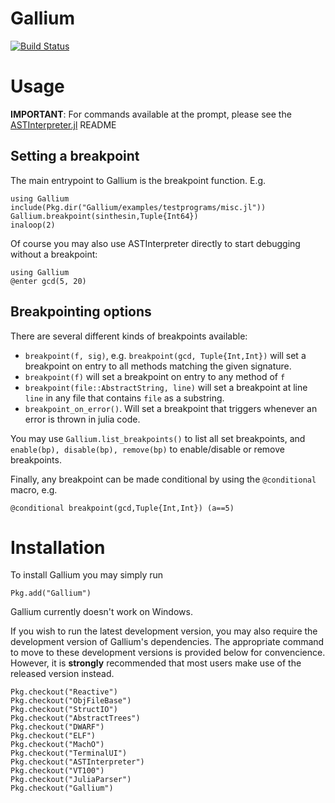 # Gallium

[![Build Status](https://travis-ci.org/Keno/Gallium.jl.svg?branch=master)](https://travis-ci.org/Keno/Gallium.jl)

# Usage

**IMPORTANT**: For commands available at the prompt, please see the [ASTInterpreter.jl](https://github.com/Keno/ASTInterpreter.jl) README

## Setting a breakpoint

The main entrypoint to Gallium is the breakpoint function. E.g.
```
using Gallium
include(Pkg.dir("Gallium/examples/testprograms/misc.jl"))
Gallium.breakpoint(sinthesin,Tuple{Int64})
inaloop(2)
```

Of course you may also use ASTInterpreter directly to start debugging
without a breakpoint:
```
using Gallium
@enter gcd(5, 20)
```

## Breakpointing options
There are several different kinds of breakpoints available:
- `breakpoint(f, sig)`, e.g. `breakpoint(gcd, Tuple{Int,Int})` will set a breakpoint on entry to all methods matching the given signature.
- `breakpoint(f)` will set a breakpoint on entry to any method of `f`
- `breakpoint(file::AbstractString, line)` will set a breakpoint at line `line` in any file that contains `file` as a substring.
- `breakpoint_on_error()`. Will set a breakpoint that triggers whenever an error is thrown in julia code.

You may use `Gallium.list_breakpoints()` to list all set breakpoints, and `enable(bp), disable(bp), remove(bp)` to enable/disable or remove breakpoints.

Finally, any breakpoint can be made conditional by using the `@conditional` macro, e.g.
```
@conditional breakpoint(gcd,Tuple{Int,Int}) (a==5)
```

# Installation

To install Gallium you may simply run
```
Pkg.add("Gallium")
```

Gallium currently doesn't work on Windows.

If you wish to run the latest development version, you may also require the development version of Gallium's
dependencies. The appropriate command to move to these development versions is provided below for convencience.
However, it is **strongly** recommended that most users make use of the released version instead.
```
Pkg.checkout("Reactive")
Pkg.checkout("ObjFileBase")
Pkg.checkout("StructIO")
Pkg.checkout("AbstractTrees")
Pkg.checkout("DWARF")
Pkg.checkout("ELF")
Pkg.checkout("MachO")
Pkg.checkout("TerminalUI")
Pkg.checkout("ASTInterpreter")
Pkg.checkout("VT100")
Pkg.checkout("JuliaParser")
Pkg.checkout("Gallium")
```
